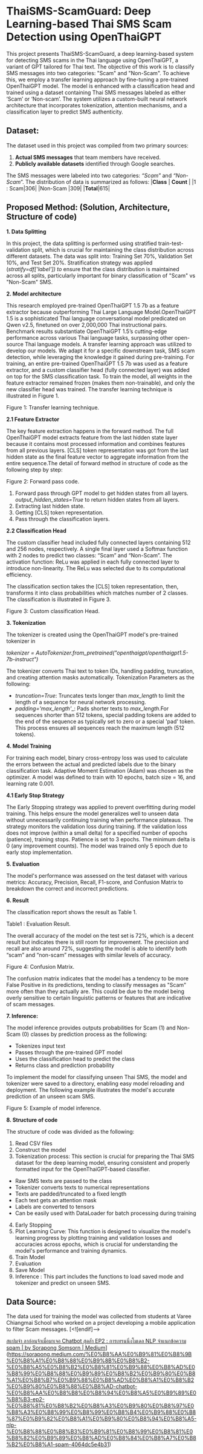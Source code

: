 # ThaiSMS-ScamGuard: Deep Learning-based Thai SMS Scam Detection using OpenThaiGPT

This project presents ThaiSMS-ScamGuard, a deep learning-based system for detecting SMS scams in the Thai language using OpenThaiGPT, a variant of GPT tailored for Thai text. The objective of this work is to classify SMS messages into two categories: "Scam" and "Non-Scam". To achieve this, we employ a transfer learning approach by fine-tuning a pre-trained OpenThaiGPT model. The model is enhanced with a classification head and trained using a dataset containing Thai SMS messages labeled as either ‘Scam’ or ‘Non-scam’. The system utilizes a custom-built neural network architecture that incorporates tokenization, attention mechanisms, and a classification layer to predict SMS authenticity.


## **Dataset:**
The dataset used in this project was compiled from two primary sources:

1.  **Actual SMS messages** that team members have received.
2.  **Publicly available datasets** identified through Google searches.

The SMS messages were labeled into two categories: _“Scam_” and _“Non-Scam_”. The distribution of data is summarized as follows:
|**Class**  | **Count** |
|1 : Scam|306|
|Non-Scam |309|
|**Total**|615|



## **Proposed Method: (Solution, Architecture, Structure of code)**
**1. Data Splitting**

In this project, the data splitting is performed using stratified train-test-validation split, which is crucial for maintaining the class distribution across different datasets. The data was split into: Training Set 70%, Validation Set 10%, and Test Set 20%. Stratification strategy was applied (_stratify=df['label']) to_ ensure that the class distribution is maintained across all splits, particularly important for binary classification of "Scam" vs "Non-Scam" SMS.

**2. Model architecture**

This research employed pre-trained OpenThaiGPT 1.5 7b as a feature extractor because outperforming Thai Large Language Model.OpenThaiGPT 1.5 is a sophisticated Thai language conversational model predicated on Qwen v2.5, finetuned on over 2,000,000 Thai instructional pairs. Benchmark results substantiate OpenThaiGPT 1.5’s cutting-edge performance across various Thai language tasks, surpassing other open-source Thai language models. A transfer learning approach was utilized to develop our models. We adapt it for a specific downstream task, SMS scam detection, while leveraging the knowledge it gained during pre-training.  For training, an entire pre-trained OpenThaiGPT 1.5 7b was used as a feature extractor, and a custom classifier head (fully connected layer) was added on top for the SMS classification task. To train the model, all weights in the feature extractor remained frozen (makes them non-trainable), and only the new classifier head was trained. The transfer learning technique is illustrated in Figure 1.

Figure 1: Transfer learning technique.

**2.1 Feature Extractor**

The key feature extraction happens in the forward method. The full OpenThaiGPT model extracts feature from the last hidden state layer  because it contains most processed information and combines features from all previous layers. [CLS] token representation was got from the last hidden state as the final feature vector to aggregate information from the entire sequence.The detail of forward method in structure of code as the following step by step:

Figure 2: Forward pass code.

 1. Forward pass through GPT model to get hidden states from all layers. _output_hidden_states=True_ to return hidden states from all layers.
 2. Extracting last hidden state.
 3. Getting [CLS] token representation.
 4. Pass through the classification layers.

**2.2 Classification Head**

The custom classifier head included fully connected layers containing 512 and 256 nodes, respectively. A single final layer used a Softmax function with 2 nodes to predict two classes: “Scam” and “Non-Scam”. The activation function: ReLu was applied in each fully connected layer to introduce non-linearity. The ReLu was selected due to its computational efficiency.

The classification section takes the [CLS] token representation, then, transforms it into class probabilities which matches number of 2 classes. The classification is illustrated in  Figure 3.

Figure 3: Custom classification Head.

**3. Tokenization**

The tokenizer is created using the OpenThaiGPT model's pre-trained tokenizer in

_tokenizer = AutoTokenizer.from_pretrained("openthaigpt/openthaigpt1.5-7b-instruct")_

The tokenizer converts Thai text to token IDs, handling padding, truncation, and creating attention masks automatically. Tokenization Parameters as the following:

 - *truncation=True*: Truncates texts longer than _max_length_ to limit the length of a sequence for neural network processing.
 - *padding='max_length'*_: Pads shorter texts to _max_length_.For sequences shorter than 512 tokens, special padding tokens are added to the end of the sequence as typically set to zero or a special 'pad' token. This process ensures all sequences reach the maximum length (512 tokens).
 
**4. Model Training**

For training each model, binary cross-entropy loss was used to calculate the errors between the actual and predicted labels due to the binary classification task. Adaptive Moment Estimation (Adam) was chosen as the optimizer. A model was defined to train with 10 epochs,  batch size = 16, and learning rate 0.001.

**4.1 Early Stop Strategy**

The Early Stopping strategy was applied to prevent overfitting during model training. This helps ensure the model generalizes well to unseen data without unnecessarily continuing training when performance plateaus. The strategy monitors the validation loss during training. If the validation loss does not improve (within a small delta) for a specified number of epochs (patience), training stops. Patience is set to 3 epochs. The minimum delta is 0 (any improvement counts). The model was trained only 5 epoch due to early stop implementation.

**5. Evaluation**

The model's performance was assessed on the test dataset with various metrics: Accuracy, Precision, Recall, F1-score, and Confusion Matrix to breakdown the correct and incorrect predictions.

**6. Result**

The classification report shows  the result as Table 1.

Table1 : Evaluation Result.

The overall accuracy of the model on the test set is 72%, which is a decent result but indicates there is still room for improvement. The precision and recall are also around 72%, suggesting the model is able to identify both “scam” and “non-scam” messages with similar levels of accuracy.

Figure 4: Confusion Matrix.

The confusion matrix indicates that the model has a tendency to be more False Positive in its predictions, tending to classify messages as "Scam" more often than they actually are. This could be due to the model being overly sensitive to certain linguistic patterns or features that are indicative of scam messages.

**7. Inference:**

The model inference provides outputs probabilities for Scam (1) and Non-Scam (0) classes by prediction process as the following:
-   Tokenizes input text
-   Passes through the pre-trained GPT model
-   Uses the classification head to predict the class
-   Returns class and prediction probability

To implement the model for classifying unseen Thai SMS, the model and tokenizer were saved to a directory, enabling easy model reloading and deployment. The following example illustrates the model's accurate prediction of an unseen scam SMS.

Figure 5: Example of model inference.


**8. Structure of code**

The structure of code was divided as the following:
 

 1. Read CSV files 
 2. Construct the model
 3. Tokenization process: This section is crucial for preparing the Thai SMS dataset for the deep learning model, ensuring consistent and properly formatted input for the OpenThaiGPT-based classifier.
- Raw SMS texts are passed to the class
- Tokenizer converts texts to numerical representations
- Texts are padded/truncated to a fixed length
- Each text gets an attention mask
- Labels are converted to tensors
- Can be easily used with DataLoader for batch processing during training
4. Early Stopping
5. Plot Learning Curve: This function is designed to visualize the model's learning progress by plotting training and validation losses and accuracies across epochs, which is crucial for understanding the model's performance and training dynamics.
6. Train Model
7. Evaluation
8. Save Model
9. Inference : This part includes the functions to load saved mode and tokenizer and predict on unseen SMS.

## **Data Source:**

The data used for training the model was collected from students at Varee Chiangmai School who worked on a project developing a mobile application to filter Scam messages.
[<![endif]-->

[สแปมจ๋า ลาก่อนจ้าเมื่อมาเจอ Chatbot สุดล้ำ EP2 : การเทรนนิ่งโมเดล NLP จำแนกข้อความ spam | by Sorapong Somsorn | Medium](https://sorapong.medium.com/%E0%B8%AA%E0%B9%81%E0%B8%9B%E0%B8%A1%E0%B8%88%E0%B9%8B%E0%B8%B2-%E0%B8%A5%E0%B8%B2%E0%B8%81%E0%B9%88%E0%B8%AD%E0%B8%99%E0%B8%88%E0%B9%89%E0%B8%B2%E0%B9%80%E0%B8%A1%E0%B8%B7%E0%B9%88%E0%B8%AD%E0%B8%A1%E0%B8%B2%E0%B9%80%E0%B8%88%E0%B8%AD-chatbot-%E0%B8%AA%E0%B8%B8%E0%B8%94%E0%B8%A5%E0%B9%89%E0%B8%B3-ep2-%E0%B8%81%E0%B8%B2%E0%B8%A3%E0%B9%80%E0%B8%97%E0%B8%A3%E0%B8%99%E0%B8%99%E0%B8%B4%E0%B9%88%E0%B8%87%E0%B9%82%E0%B8%A1%E0%B9%80%E0%B8%94%E0%B8%A5-nlp-%E0%B8%88%E0%B8%B3%E0%B9%81%E0%B8%99%E0%B8%81%E0%B8%82%E0%B9%89%E0%B8%AD%E0%B8%84%E0%B8%A7%E0%B8%B2%E0%B8%A1-spam-4064dc5e4b31)](https://sorapong.medium.com/%E0%B8%AA%E0%B9%81%E0%B8%9B%E0%B8%A1%E0%B8%88%E0%B9%8B%E0%B8%B2-%E0%B8%A5%E0%B8%B2%E0%B8%81%E0%B9%88%E0%B8%AD%E0%B8%99%E0%B8%88%E0%B9%89%E0%B8%B2%E0%B9%80%E0%B8%A1%E0%B8%B7%E0%B9%88%E0%B8%AD%E0%B8%A1%E0%B8%B2%E0%B9%80%E0%B8%88%E0%B8%AD-chatbot-%E0%B8%AA%E0%B8%B8%E0%B8%94%E0%B8%A5%E0%B9%89%E0%B8%B3-ep2-%E0%B8%81%E0%B8%B2%E0%B8%A3%E0%B9%80%E0%B8%97%E0%B8%A3%E0%B8%99%E0%B8%99%E0%B8%B4%E0%B9%88%E0%B8%87%E0%B9%82%E0%B8%A1%E0%B9%80%E0%B8%94%E0%B8%A5-nlp-%E0%B8%88%E0%B8%B3%E0%B9%81%E0%B8%99%E0%B8%81%E0%B8%82%E0%B9%89%E0%B8%AD%E0%B8%84%E0%B8%A7%E0%B8%B2%E0%B8%A1-spam-4064dc5e4b31)
